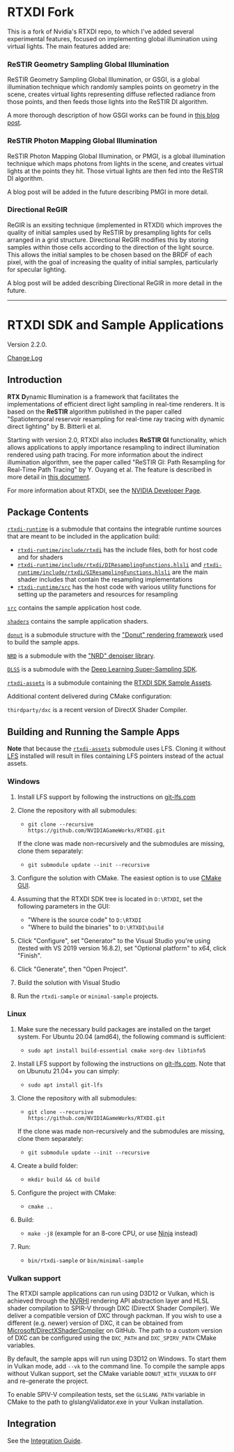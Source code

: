 
# RTXDI Fork

This is a fork of Nvidia's RTXDI repo, to which I've added several experimental features, focused on implementing global illumination using virtual lights. The main features added are:

### ReSTIR Geometry Sampling Global Illumination

ReSTIR Geometry Sampling Global Illumination, or GSGI, is a global illumination technique which randomly samples points on geometry in the scene, creates virtual lights representing diffuse reflected radiance from those points, and then feeds those lights into the ReSTIR DI algorithm.

A more thorough description of how GSGI works can be found in [this blog post](https://otrooney.github.io/global-illumination/2024/09/20/restir-gsgi.html).

### ReSTIR Photon Mapping Global Illumination

ReSTIR Photon Mapping Global Illumination, or PMGI, is a global illumination technique which maps photons from lights in the scene, and creates virtual lights at the points they hit. Those virtual lights are then fed into the ReSTIR DI algorithm.

A blog post will be added in the future describing PMGI in more detail.

### Directional ReGIR

ReGIR is an exsiting technique (implemented in RTXDI) which improves the quality of initial samples used by ReSTIR by presampling lights for cells arranged in a grid structure. Directional ReGIR modifies this by storing samples within those cells according to the direction of the light source. This allows the initial samples to be chosen based on the BRDF of each pixel, with the goal of increasing the quality of initial samples, particularly for specular lighting.

A blog post will be added describing Directional ReGIR in more detail in the future.

---

# RTXDI SDK and Sample Applications

Version 2.2.0.

[Change Log](ChangeLog.md)

## Introduction

**RTX** **D**ynamic **I**llumination is a framework that facilitates the implementations of efficient direct light sampling in real-time renderers. It is based on the **ReSTIR** algorithm published in the paper called "Spatiotemporal reservoir resampling for real-time ray tracing with dynamic direct lighting" by B. Bitterli et al.

Starting with version 2.0, RTXDI also includes **ReSTIR GI** functionality, which allows applications to apply importance resampling to indirect illumination rendered using path tracing. For more information about the indirect illumination algorithm, see the paper called "ReSTIR GI: Path Resampling for Real-Time Path Tracing" by Y. Ouyang et al. The feature is described in more detail in [this document](doc/RestirGI.md).

For more information about RTXDI, see the [NVIDIA Developer Page](https://developer.nvidia.com/rtxdi).

## Package Contents

[`rtxdi-runtime`](https://github.com/NVIDIAGameWorks/rtxdi-runtime) is a submodule that contains the integrable runtime sources that are meant to be included in the application build:

- [`rtxdi-runtime/include/rtxdi`](https://github.com/NVIDIAGameWorks/rtxdi-runtime/tree/main/include/rtxdi) has the include files, both for host code and for shaders
- [`rtxdi-runtime/include/rtxdi/DIResamplingFunctions.hlsli`](https://github.com/NVIDIAGameWorks/rtxdi-runtime/tree/main/include/rtxdi/DIResamplingFunctions.hlsli) and [`rtxdi-runtime/include/rtxdi/GIResamplingFunctions.hlsli`](https://github.com/NVIDIAGameWorks/rtxdi-runtime/tree/main/include/rtxdi/GIResamplingFunctions.hlsli) are the main shader includes that contain the resampling implementations
- [`rtxdi-runtime/src`](https://github.com/NVIDIAGameWorks/rtxdi-runtime/tree/main/src) has the host code with various utility functions for setting up the parameters and resources for resampling

[`src`](src) contains the sample application host code.

[`shaders`](shaders) contains the sample application shaders.

[`donut`](donut) is a submodule structure with the ["Donut" rendering framework](https://github.com/NVIDIAGameWorks/donut) used to build the sample apps.

[`NRD`](NRD) is a submodule with the ["NRD" denoiser library](https://github.com/NVIDIAGameWorks/RayTracingDenoiser).

[`DLSS`](DLSS) is a submodule with the [Deep Learning Super-Sampling SDK](https://github.com/NVIDIA/DLSS).

[`rtxdi-assets`](https://github.com/NVIDIAGameWorks/rtxdi-assets) is a submodule containing the [RTXDI SDK Sample Assets](https://github.com/NVIDIAGameWorks/rtxdi-assets).

Additional content delivered during CMake configuration:

`thirdparty/dxc` is a recent version of DirectX Shader Compiler.

## Building and Running the Sample Apps

**Note** that because the [`rtxdi-assets`](https://github.com/NVIDIAGameWorks/rtxdi-assets) submodule uses LFS. Cloning it without [LFS](https://git-lfs.com) installed will result in files containing LFS pointers instead of the actual assets.

### Windows

1. Install LFS support by following the instructions on [git-lfs.com](https://git-lfs.com)

2. Clone the repository with all submodules:
	- `git clone --recursive https://github.com/NVIDIAGameWorks/RTXDI.git`

	If the clone was made non-recursively and the submodules are missing, clone them separately:

	- `git submodule update --init --recursive`

3. Configure the solution with CMake. The easiest option is to use [CMake GUI](https://cmake.org/download/).

4. Assuming that the RTXDI SDK tree is located in `D:\RTXDI`, set the following parameters in the GUI:
	- "Where is the source code" to `D:\RTXDI`
	- "Where to build the binaries" to `D:\RTXDI\build`

5. Click "Configure", set "Generator" to the Visual Studio you're using (tested with VS 2019 version 16.8.2), set "Optional platform" to x64, click "Finish".

6. Click "Generate", then "Open Project".

7. Build the solution with Visual Studio 

8. Run the `rtxdi-sample` or `minimal-sample` projects.

### Linux

1. Make sure the necessary build packages are installed on the target system. For Ubuntu 20.04 (amd64), the following command is sufficient:
	- `sudo apt install build-essential cmake xorg-dev libtinfo5`

2. Install LFS support by following the instructions on [git-lfs.com](https://git-lfs.com). Note that on Ubunutu 21.04+ you can simply:
	- `sudo apt install git-lfs`

3. Clone the repository with all submodules:
	- `git clone --recursive https://github.com/NVIDIAGameWorks/RTXDI.git`

	If the clone was made non-recursively and the submodules are missing, clone them separately:

	- `git submodule update --init --recursive`

4. Create a build folder:
	- `mkdir build && cd build`

5. Configure the project with CMake:
	- `cmake ..`

6. Build:
	- `make -j8` (example for an 8-core CPU, or use [Ninja](https://ninja-build.org) instead)

7. Run:
	- `bin/rtxdi-sample` or `bin/minimal-sample`

### Vulkan support

The RTXDI sample applications can run using D3D12 or Vulkan, which is achieved through the [NVRHI](https://github.com/NVIDIAGameWorks/nvrhi) rendering API abstraction layer and HLSL shader compilation to SPIR-V through DXC (DirectX Shader Compiler). We deliver a compatible version of DXC through packman. If you wish to use a different (e.g. newer) version of DXC, it can be obtained from [Microsoft/DirectXShaderCompiler](https://github.com/Microsoft/DirectXShaderCompiler) on GitHub. The path to a custom version of DXC can be configured using the `DXC_PATH` and `DXC_SPIRV_PATH` CMake variables.

By default, the sample apps will run using D3D12 on Windows. To start them in Vulkan mode, add `--vk` to the command line. To compile the sample apps without Vulkan support, set the CMake variable `DONUT_WITH_VULKAN` to `OFF` and re-generate the project.

To enable SPIV-V compileation tests, set the `GLSLANG_PATH` variable in CMake to the path to glslangValidator.exe in your Vulkan installation.

## Integration

See the [Integration Guide](doc/Integration.md).
